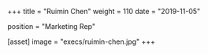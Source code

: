 +++
title = "Ruimin Chen"
weight = 110
date = "2019-11-05"

position = "Marketing Rep"

[asset]
    image = "execs/ruimin-chen.jpg"
+++
